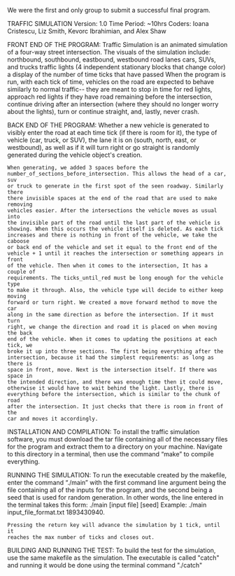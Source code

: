 We were the first and only group to submit a successful final program.

TRAFFIC SIMULATION
Version: 1.0
Time Period: ~10hrs
Coders: Ioana Cristescu, Liz Smith, Kevorc Ibrahimian, and Alex Shaw

FRONT END OF THE PROGRAM:
    Traffic Simulation is an animated simulation of a four-way street 
    intersection.
    The visuals of the simulation include: 
    northbound, southbound, eastbound, westbound road lanes
    cars, SUVs, and trucks
    traffic lights (4 independent stationary blocks that change color)
    a display of the number of time ticks that have passed
    When the program is run, with each tick of time, vehicles on the road are 
    expected to behave similarly to normal traffic-- they are meant to stop in 
    time for red lights, approach red lights if they have road remaining before 
    the intersection, continue driving after an intersection (where they should 
    no longer worry about the lights), turn or continue straight, and, lastly, 
    never crash.

BACK END OF THE PROGRAM:
    Whether a new vehicle is generated to visibly enter the road at each time
    tick (if there is room for it), the type of vehicle (car, truck, or SUV), 
    the lane it is on (south, north, east, or westbound), as well as if it will 
    turn right or go straight is randomly generated during the vehicle object's 
    creation.

    When generating, we added 3 spaces before the 
    number_of_sections_before_intersection. This allows the head of a car, suv 
    or truck to generate in the first spot of the seen roadway. Similarly there 
    there invisible spaces at the end of the road that are used to make removing
    vehicles easier. After the intersections the vehicle moves as usual into
    the invisible part of the road until the last part of the vehicle is
    showing. When this occurs the vehicle itself is deleted. As each tick 
    increases and there is nothing in front of the vehicle, we take the caboose 
    or back end of the vehicle and set it equal to the front end of the 
    vehicle + 1 until it reaches the intersection or something appears in front 
    of the vehicle. Then when it comes to the intersection, It has a couple of 
    requirements. The ticks_until_red must be long enough for the vehicle type 
    to make it through. Also, the vehicle type will decide to either keep moving 
    forward or turn right. We created a move forward method to move the car 
    along in the same direction as before the intersection. If it must turn 
    right, we change the direction and road it is placed on when moving the back 
    end of the vehicle. When it comes to updating the positions at each tick, we 
    broke it up into three sections. The first being everything after the 
    intersection, because it had the simplest requirements: as long as there is 
    space in front, move. Next is the intersection itself. If there was space in 
    the intended direction, and there was enough time then it could move, 
    otherwise it would have to wait behind the light. Lastly, there is 
    everything before the intersection, which is similar to the chunk of road 
    after the intersection. It just checks that there is room in front of the 
    car and moves it accordingly. 

INSTALLATION AND COMPILATION:
    To install the traffic simulation software, you must download the tar file 
    containing all of the necessary files for the program and extract them to a 
    directory on your machine. Navigate to this directory in a terminal, then 
    use the command “make” to compile everything. 

RUNNING THE SIMULATION:
    To run the executable created by the makefile, enter the command 
    “./main” with the first command line argument being the file containing all 
    of the inputs for the program, and the second being a seed that is used for 
    random generation. In other words, the line entered in the terminal takes 
    this form: ./main [input file] [seed]
    Example: ./main input_file_format.txt 1893430940.

    Pressing the return key will advance the simulation by 1 tick, until it 
    reaches the max number of ticks and closes out. 

BUILDING AND RUNNING THE TEST:
    To build the test for the simulation, use the same makefile as the simulation.
    The executable is called "catch" and running it would be done using the 
    terminal command "./catch" 
